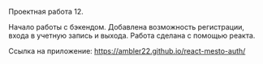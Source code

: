 Проектная работа 12.

Начало работы с бэкендом. Добавлена возможность регистрации, входа в учетную запись и выхода.
Работа сделана с помощью реакта.

Ссылка на приложение: https://ambler22.github.io/react-mesto-auth/